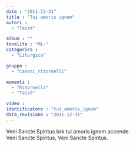 ```yaml
---
date : "2011-12-31"
title : "Tui amoris ignem"
autori : 
  - "Taizé"

album : ""
tonalita : "Mi-"
categories : 
  - "Liturgica"

gruppo : 
  - "Canoni_ritornelli"

momenti : 
  - "Ritornelli"
  - "Taizé"

video : 
identificatore : "tui_amoris_ignem"
data_revisione : "2011-12-31"
---
```

  
  
Veni Sancte Spiritus brk tui amoris ignem accende.   
Veni Sancte Spiritus, Veni Sancte Spiritus.  
  
  
  
